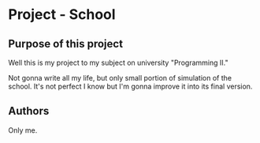 # Project - School

## Purpose of this project

Well this is my project to my subject on university "Programming II."

Not gonna write all my life, but only small portion of simulation of the school. 
It's not perfect I know but I'm gonna improve it into its final version.

## Authors
Only me.


